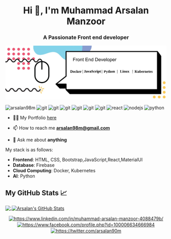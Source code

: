 <!--
**arsalan98m/arsalan98m** is a ✨ _special_ ✨ repository because its `README.md` (this file) appears on your GitHub profile.

Here are some ideas to get you started:

- 🔭 I’m currently working on ...
- 🌱 I’m currently learning ...
- 👯 I’m looking to collaborate on ...
- 🤔 I’m looking for help with ...
- 💬 Ask me about ...
- 📫 How to reach me: ...
- 😄 Pronouns: ...
- ⚡ Fun fact: ...
-->

<h1 align="center">Hi 👋, I'm Muhammad Arsalan Manzoor</h1>
<h3 align="center">A Passionate Front end developer</h3> 

![image](https://github.com/arsalan98m/arsalan98m/blob/master/main.jpg)

<p align="left">
<img src="https://komarev.com/ghpvc/?username=arsalan98m" alt="arsalan98m" />
  
  <img src="https://img.icons8.com/color/48/000000/javascript.png" alt="git" width="20" height="20"/>
  <img src="https://img.icons8.com/color/48/000000/docker.png" alt="git" width="20" height="20"/>
  <img src="https://img.icons8.com/color/48/000000/kubernetes.png" alt="git" width="20" height="20"/>
  <img src="https://img.icons8.com/color/48/000000/linux.png" alt="git" width="20" height="20"/> 
  <img src="https://img.icons8.com/color/48/000000/bootstrap.png" alt="git" width="20" height="20"/>
  <img src="https://img.icons8.com/color/48/000000/git.png" alt="git" width="20" height="20"/> 
  <img src="https://img.icons8.com/color/48/000000/react-native.png" alt="react" width="20" height="20"/> 
  <img src="https://img.icons8.com/color/48/000000/nodejs.png" alt="nodejs" width="20" height="20"/> 
  <img src="https://img.icons8.com/color/48/000000/python.png" alt="python" width="20" height="20"/></p>

- 👨‍💻 My Portfolio  [here](https://mobile-web-assignments.web.app/)

- 📫 How to reach me **arsalan98m@gmail.com**

 - 💬 Ask me about **anything**
 
 My stack is as follows:
* **Frontend**: HTML, CSS, Bootstrap,JavaScript,React,MaterialUI
* **Database**: Firebase
* **Cloud Computing**: Docker, Kubernetes
* **AI**: Python



## My GitHub Stats &#x1f4c8;

<a href="https://github.com/arsalan98m/arsalan98m">
  <img align="center" src="https://github-readme-stats.vercel.app/api/top-langs/?username=arsalan98m&hide=java,html&title_color=ffffff&text_color=c9cacc&icon_color=2bbc8a&bg_color=1d1f21" />
</a>
<a href="https://github.com/arsalan98m/arsalan98m">
  <img align="center" src="https://github-readme-stats.vercel.app/api?username=arsalan98m&show_icons=true&line_height=27&count_private=true&title_color=ffffff&text_color=c9cacc&icon_color=2bbc8a&bg_color=1d1f21" alt="Arsalan's GitHub Stats" />
</a>
 
 <p align="center">
<a href="https://www.linkedin.com/in/muhammad-arsalan-manzoor-4088479b/" target="blank"><img align="center" src="https://cdn.jsdelivr.net/npm/simple-icons@3.0.1/icons/linkedin.svg" alt="https://www.linkedin.com/in/muhammad-arsalan-manzoor-4088479b/" height="20" width="20" /></a>
  <a href="https://www.facebook.com/profile.php?id=100006634666984" target="blank"><img align="center" src="https://cdn.jsdelivr.net/npm/simple-icons@3.0.1/icons/facebook.svg" alt="https://www.facebook.com/profile.php?id=100006634666984" height="20" width="20" /></a>
  <a href="https://twitter.com/arsalan90m" target="blank"><img align="center" src="https://cdn.jsdelivr.net/npm/simple-icons@3.0.1/icons/twitter.svg" alt="https://twitter.com/arsalan90m" height="20" width="20" /></a>
  

</p>
 
